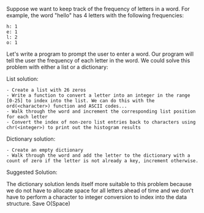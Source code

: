 Suppose we want to keep track of the frequency of letters in a word. For example, the word "hello" has 4 letters with the following frequencies:

	h: 1
	e: 1
	l: 2
	o: 1

Let's write a program to prompt the user to enter a word. Our program will tell the user the frequency of each letter in the word. We could solve this problem with either a list or a dictionary:

List solution:

	- Create a list with 26 zeros
	- Write a function to convert a letter into an integer in the range [0-25] to index into the list. We can do this with the ord(<character>) function and ASCII codes...
	- Walk through the word and increment the corresponding list position for each letter
	- Convert the index of non-zero list entries back to characters using chr(<integer>) to print out the histogram results

Dictionary solution:

	- Create an empty dictionary
	- Walk through the word and add the letter to the dictionary with a count of zero if the letter is not already a key, increment otherwise.


Suggested Solution:

The dictionary solution lends itself more suitable to this problem because we do not have to allocate space for all letters ahead of time and we don't have to perform a character to integer conversion to index into the data structure. Save O(Space)